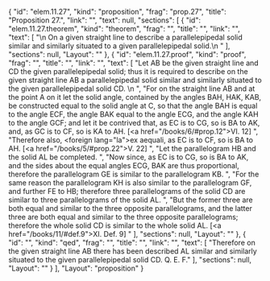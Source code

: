 {
  "id": "elem.11.27",
  "kind": "proposition",
  "frag": "prop.27",
  "title": "Proposition 27.",
  "link": "",
  "text": null,
  "sections": [
    {
      "id": "elem.11.27.theorem",
      "kind": "theorem",
      "frag": "",
      "title": "",
      "link": "",
      "text": [
        "\n       On a given straight line to describe a parallelepipedal solid similar and similarly situated to a given parallelepipedal solid.\n      "
      ],
      "sections": null,
      "Layout": ""
    },
    {
      "id": "elem.11.27.proof",
      "kind": "proof",
      "frag": "",
      "title": "",
      "link": "",
      "text": [
        "Let AB be the given straight line and CD the given parallelepipedal solid; thus it is required to describe on the given straight line AB a parallelepipedal solid similar and similarly situated to the given parallelepipedal solid CD. \n      ",
        "For on the straight line AB and at the point A on it let the solid angle, contained by the angles BAH, HAK, KAB, be constructed equal to the solid angle at C, so that the angle BAH is equal to the angle ECF, the angle BAK equal to the angle ECG, and the angle KAH to the angle GCF; and let it be contrived that, as EC is to CG, so is BA to AK, and, as GC is to CF, so is KA to AH. [<a href=\"/books/6/#prop.12\">VI. 12</a>] ",
        "Therefore also, <foreign lang=\"la\">ex aequali</foreign>, as EC is to CF, so is BA to AH. [<a href=\"/books/5/#prop.22\">V. 22</a>] ",
        "Let the parallelogram HB and the solid AL be completed. ",
        "Now since, as EC is to CG, so is BA to AK, and the sides about the equal angles ECG, BAK are thus proportional, therefore the parallelogram GE is similar to the parallelogram KB. ",
        "For the same reason the parallelogram KH is also similar to the parallelogram GF, and further FE to HB; therefore three parallelograms of the solid CD are similar to three parallelograms of the solid AL. ",
        "But the former three are both equal and similar to the three opposite parallelograms, and the latter three are both equal and similar to the three opposite parallelograms; therefore the whole solid CD is similar to the whole solid AL. [<a href=\"/books/11/#def.9\">XI. Def. 9</a>] "
      ],
      "sections": null,
      "Layout": ""
    },
    {
      "id": "",
      "kind": "qed",
      "frag": "",
      "title": "",
      "link": "",
      "text": [
        "Therefore on the given straight line AB there has been described AL similar and similarly situated to the given parallelepipedal solid CD. Q. E. F."
      ],
      "sections": null,
      "Layout": ""
    }
  ],
  "Layout": "proposition"
}
